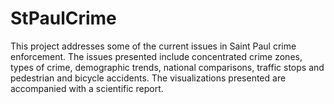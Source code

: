 # StPaulCrime
This project addresses some of the current issues in Saint Paul crime enforcement. The issues presented include concentrated crime zones, types of crime, demographic trends, national comparisons, traffic stops and pedestrian and bicycle accidents. The visualizations presented are accompanied with a scientific report.
